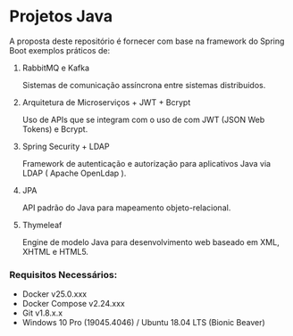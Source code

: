 # Projetos Java

A proposta deste repositório é fornecer com base na framework do Spring Boot exemplos práticos de:

1. RabbitMQ e Kafka

    Sistemas de comunicação assíncrona entre sistemas distribuidos.

2. Arquitetura de Microserviços + JWT + Bcrypt

    Uso de APIs que se integram com o uso de com JWT (JSON Web Tokens) e Bcrypt.

3. Spring Security + LDAP

    Framework de autenticação e autorização para aplicativos Java via LDAP ( Apache OpenLdap ).

4. JPA 

    API padrão do Java para mapeamento objeto-relacional.

5. Thymeleaf

    Engine de modelo Java para desenvolvimento web baseado em XML, XHTML e HTML5.

### Requisitos Necessários:

- Docker v25.0.xxx
- Docker Compose v2.24.xxx
- Git v1.8.x.x
- Windows 10 Pro (19045.4046) / Ubuntu 18.04 LTS (Bionic Beaver)